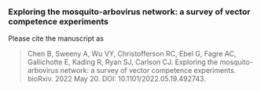 ###  Exploring the mosquito-arbovirus network: a survey of vector competence experiments

Please cite the manuscript as 

> Chen B, Sweeny A, Wu VY, Christofferson RC, Ebel G, Fagre AC, Gallichotte E, Kading R, Ryan SJ, Carlson CJ. Exploring the mosquito-arbovirus network: a survey of vector competence experiments. bioRxiv. 2022 May 20. DOI: 10.1101/2022.05.19.492743.
